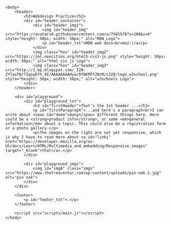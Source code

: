 <html>
    <head>
        <meta charset="UTF-8">
        <title>practice_js</title>
        <meta name="description" content="webdesign practice">
        <meta name="keywords" content="HTML, CSS, JavaScript, convert, converter, unit, units">
        <meta name="viewport" content="width=device-width, initial-scale=1.0">
        <link rel="stylesheet" href="styles/style.css">
    </head>

    <body>
        <header>
            <h2>Webdesign Practice</h2>
            <div id="header_container">
                <div id="header_img1">
                    <img id="header_img" src="https://avatars0.githubusercontent.com/u/7565578?s=200&v=4" style="height: 50px; width: 50px;" alt="MDN_Logo">
                    <p id="header_txt">MDN web docs<br>moz://a</p>
                </div>
                <img class="hov" id="header_img2" src="https://jml.neocities.org/html5-css3-js.png" style="height: 50px; width: 50px;" alt="html css js Logo">
                <img class="hov" id="header_img3" src="http://2.bp.blogspot.com/_I2N-ZY7aoTQ/TIqoyEFh_9I/AAAAAAAAHyw/Df6KPPfJNcM/s320/logo_w3school.png" style="height: 50px; width: 50px;" alt="w3schools Logo">
            </div>
        </header>

        <div id="playground">
            <div id="playground_txt">
                <h3 id="firstHeader">That's the 1st header ...</h3>
                <p id="firstParagraph">...and here's a paragraph<br>I can write about <span id="demo">many</span> different things here. Here could be a <strong>product info</strong>, or some <em>general information</em> about a topic. This could also be a registration form or a photo gallery.</p>
                <p>The images on the right are not yet responsive, which is why I have to read more about <a id="linki" href="https://developer.mozilla.org/en-US/docs/Learn/HTML/Multimedia_and_embedding/Responsive_images" target="_blank">that</a>.</p>
            </div>

            <div id="playground_imgs">
                <img id="imgA" class="imgs" src="https://www.thetreecenter.com/wp-content/uploads/pin-oak-2.jpg" alt="pin oak">
            </div>
        </div>

        <footer>
            <p id="footer_txt">.</p>
        </footer>
        
        <script src="scripts/main.js"></script>
    </body>
</html>

